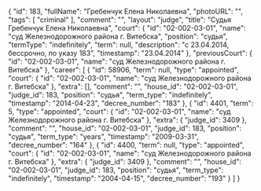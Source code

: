 {
    "id": 183,
    "fullName": "Гребенчук Елена Николаевна",
    "photoURL": "",
    "tags": [
        "criminal"
    ],
    "comment": "",
    "layout": "judge",
    "title": "Судья Гребенчук Елена Николаевна",
    "court": {
        "id": "02-002-03-01",
        "name": "суд Железнодорожного района г. Витебска",
        "position": "судья",
        "termType": "indefinitely",
        "term": null,
        "description": "c 23.04.2014, бессрочно, по указу 183",
        "timestamp": "23.04.2014"
    },
    "previousCourt": {
        "id": "02-002-03-01",
        "name": "суд Железнодорожного района г. Витебска"
    },
    "career": [
        {
            "id": 58906,
            "term": null,
            "type": "appointed",
            "court": {
                "id": "02-002-03-01",
                "name": "суд Железнодорожного района г. Витебска"
            },
            "extra": [],
            "comment": "",
            "house_id": "02-002-03-01",
            "judge_id": 183,
            "position": "судья",
            "term_type": "indefinitely",
            "timestamp": "2014-04-23",
            "decree_number": "183"
        },
        {
            "id": 4401,
            "term": 5,
            "type": "appointed",
            "court": {
                "id": "02-002-03-01",
                "name": "суд Железнодорожного района г. Витебска"
            },
            "extra": {
                "judge_id": 3409
            },
            "comment": "",
            "house_id": "02-002-03-01",
            "judge_id": 183,
            "position": "судья",
            "term_type": "years",
            "timestamp": "2009-03-31",
            "decree_number": "164"
        },
        {
            "id": 4400,
            "term": null,
            "type": "appointed",
            "court": {
                "id": "02-002-03-01",
                "name": "суд Железнодорожного района г. Витебска"
            },
            "extra": {
                "judge_id": 3409
            },
            "comment": "",
            "house_id": "02-002-03-01",
            "judge_id": 183,
            "position": "судья",
            "term_type": "indefinitely",
            "timestamp": "2004-04-15",
            "decree_number": "193"
        }
    ]
}